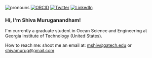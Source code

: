 <!--
**mshiv/mshiv** is a ✨ _special_ ✨ repository because its `README.md` (this file) appears on your GitHub profile.

Here are some ideas to get you started:

-->

![pronouns](https://img.shields.io/static/v1?label=pronouns&message=he/him&color=red&style=flat-square)
[![ORCID](https://img.shields.io/static/v1?label=ORCID&message=0000-0002-8294-2514&color=green&style=flat-square&logo=orcid)](https://orcid.org/0000-0002-8294-2514)
[![Twitter](https://img.shields.io/twitter/follow/murushiv?logo=twitter&style=flat-square)](https://twitter.com/murushiv)
[![LinkedIn](https://img.shields.io/static/v1?label=&message=LinkedIn&color=0077B5&style=flat-square&logo=linkedin)](https://www.linkedin.com/in/mshiv)

### Hi, I'm Shiva Muruganandham! 

I'm currently a graduate student in Ocean Science and Engineering at Georgia Institute of Technology (United States).

How to reach me: shoot me an email at: mshiv@gatech.edu or shivamurug@gmail.com
